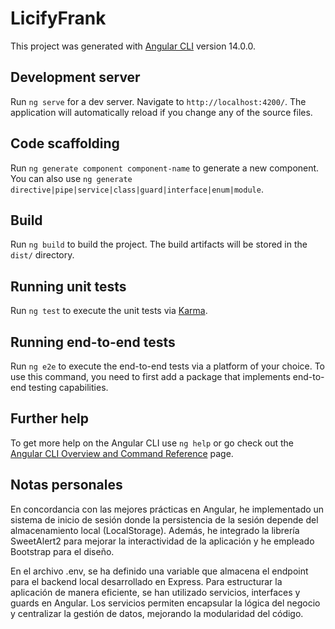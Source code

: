 # LicifyFrank

This project was generated with [Angular CLI](https://github.com/angular/angular-cli) version 14.0.0.

## Development server

Run `ng serve` for a dev server. Navigate to `http://localhost:4200/`. The application will automatically reload if you change any of the source files.

## Code scaffolding

Run `ng generate component component-name` to generate a new component. You can also use `ng generate directive|pipe|service|class|guard|interface|enum|module`.

## Build

Run `ng build` to build the project. The build artifacts will be stored in the `dist/` directory.

## Running unit tests

Run `ng test` to execute the unit tests via [Karma](https://karma-runner.github.io).

## Running end-to-end tests

Run `ng e2e` to execute the end-to-end tests via a platform of your choice. To use this command, you need to first add a package that implements end-to-end testing capabilities.

## Further help

To get more help on the Angular CLI use `ng help` or go check out the [Angular CLI Overview and Command Reference](https://angular.io/cli) page.

## Notas personales

En concordancia con las mejores prácticas en Angular, he implementado un sistema de inicio de sesión donde la persistencia de la sesión depende del almacenamiento local (LocalStorage). Además, he integrado la librería SweetAlert2 para mejorar la interactividad de la aplicación y he empleado Bootstrap para el diseño.

En el archivo .env, se ha definido una variable que almacena el endpoint para el backend local desarrollado en Express. Para estructurar la aplicación de manera eficiente, se han utilizado servicios, interfaces y guards en Angular. Los servicios permiten encapsular la lógica del negocio y centralizar la gestión de datos, mejorando la modularidad del código.
